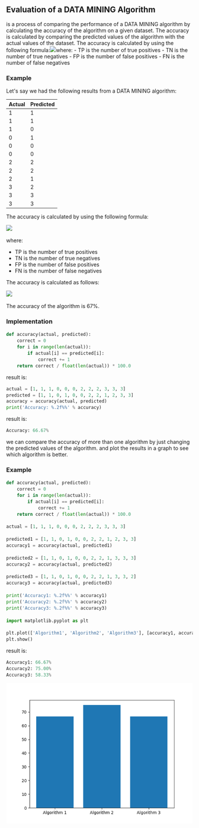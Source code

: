 ## Evaluation of a DATA MINING Algorithm
is a process of comparing the performance of a DATA MINING algorithm by calculating the  accuracy of the algorithm on a given dataset. The accuracy is calculated by comparing the predicted values of the algorithm with the actual values of the dataset. The accuracy is calculated by using the following formula:![](https://latex.codecogs.com/gif.latex?Accuracy=\frac{TP&plus;TN}{TP&plus;TN&plus;FP&plus;FN})where: - TP is the number of true positives - TN is the number of true negatives - FP is the number of false positives - FN is the number of false negatives
### Example
Let's say we had the following results from a DATA MINING algorithm:


| Actual | Predicted |
|--------|-----------|
| 1      | 1         |
| 1      | 1         |
| 1      | 0         |
| 0      | 1         |
| 0      | 0         |
| 0      | 0         |
| 2      | 2         |
| 2      | 2         |
| 2      | 1         |
| 3      | 2         |
| 3      | 3         |
| 3      | 3         |

The accuracy is calculated by using the following formula:

![](https://latex.codecogs.com/gif.latex?Accuracy=\frac{TP&plus;TN}{TP&plus;TN&plus;FP&plus;FN})

where:

- TP is the number of true positives
- TN is the number of true negatives
- FP is the number of false positives
- FN is the number of false negatives

The accuracy is calculated as follows:

![](https://latex.codecogs.com/gif.latex?Accuracy=\frac{4&plus;4}{4&plus;4&plus;2&plus;2}=0.67)

The accuracy of the algorithm is 67%.

### Implementation

```python	
def accuracy(actual, predicted):
    correct = 0
    for i in range(len(actual)):
        if actual[i] == predicted[i]:
            correct += 1
    return correct / float(len(actual)) * 100.0
```

result is:

```python
actual = [1, 1, 1, 0, 0, 0, 2, 2, 2, 3, 3, 3]
predicted = [1, 1, 0, 1, 0, 0, 2, 2, 1, 2, 3, 3]
accuracy = accuracy(actual, predicted)
print('Accuracy: %.2f%%' % accuracy)
```

result is:

```python
Accuracy: 66.67%
```

we can compare the accuracy of more than one algorithm by just changing the predicted values of the algorithm. and plot the results in a graph to see which algorithm is better.

### Example

```python
def accuracy(actual, predicted):
    correct = 0
    for i in range(len(actual)):
        if actual[i] == predicted[i]:
            correct += 1
    return correct / float(len(actual)) * 100.0

actual = [1, 1, 1, 0, 0, 0, 2, 2, 2, 3, 3, 3]

predicted1 = [1, 1, 0, 1, 0, 0, 2, 2, 1, 2, 3, 3]
accuracy1 = accuracy(actual, predicted1)

predicted2 = [1, 1, 0, 1, 0, 0, 2, 2, 1, 3, 3, 3]
accuracy2 = accuracy(actual, predicted2)

predicted3 = [1, 1, 0, 1, 0, 0, 2, 2, 1, 3, 3, 2]
accuracy3 = accuracy(actual, predicted3)

print('Accuracy1: %.2f%%' % accuracy1)
print('Accuracy2: %.2f%%' % accuracy2)
print('Accuracy3: %.2f%%' % accuracy3)

import matplotlib.pyplot as plt

plt.plot(['Algorithm1', 'Algorithm2', 'Algorithm3'], [accuracy1, accuracy2, accuracy3])
plt.show()
```

result is:

```python
Accuracy1: 66.67%
Accuracy2: 75.00%
Accuracy3: 58.33%
```

![](Figure_1.png)
